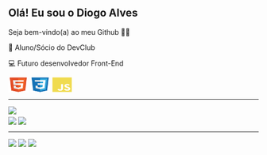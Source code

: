 ## Olá! Eu sou o Diogo Alves
Seja bem-vindo(a) ao meu Github 🖖🏻

<p>

🌱 Aluno/Sócio do DevClub <br/>

💻 Futuro desenvolvedor Front-End

</p>

<div>
  <img align="center" alt="Diogo-HTML" height="30" width="40" src="https://raw.githubusercontent.com/devicons/devicon/master/icons/html5/html5-original.svg">
  <img align="center" alt="Diogo-CSS" height="30" width="40" src="https://raw.githubusercontent.com/devicons/devicon/master/icons/css3/css3-original.svg">
  <img align="center" alt="Diogo-Js" height="30" width="40" src="https://raw.githubusercontent.com/devicons/devicon/master/icons/javascript/javascript-plain.svg">
</div>

<hr>

<img src="https://img.shields.io/static/v1?label=Overview&message=diogoalves14&color=f8efd4&style=for-the-badge&logo=GitHub">
<div>
  <img align="center" height="180em" src="https://github-readme-stats.vercel.app/api?username=diogoalves14&show_icons=true&theme=dracula&include_all_commits=true&count_private=true"/>
  <img align="center" height="180em" src="https://github-readme-stats.vercel.app/api/top-langs/?username=diogoalves14&layoult=compact&langs_count-16&theme=dracula"/>
</div>

<hr>

<div>
  <a href="https://www.linkedin.com/in/diogoalves14/" target="_blank"><img src="https://img.shields.io/badge/-LinkedIn-%230077B5?style=for-the-badge&logo=linkedin&logoColor=white" target="_blank"></a>
  <a href="https://www.instagram.com/diogo_alves14/" target="_blank"><img src="https://img.shields.io/badge/-Instagram-%23E4405F?style=for-the-badge&logo=instagram&logoColor=white" target="_blank"></a>
  <a href="mailto:diogo_alves14@hotmail.com" target="_blank"><img src="https://img.shields.io/badge/Microsoft_Outlook-0078D4?style=for-the-badge&logo=microsoft-outlook&logoColor=white" target="_blank"></a>
</div>

<!--
**diogoalves14/diogoalves14** is a ✨ _special_ ✨ repository because its `README.md` (this file) appears on your GitHub profile.

Here are some ideas to get you started:

- 🔭 I’m currently working on ...
- 🌱 I’m currently learning ...
- 👯 I’m looking to collaborate on ...
- 🤔 I’m looking for help with ...
- 💬 Ask me about ...
- 📫 How to reach me: ...
- 😄 Pronouns: ...
- ⚡ Fun fact: ...
-->
